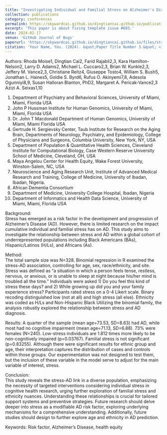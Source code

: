 ```yaml
---
title: "Investigating Individual and Familial Stress on Alzheimer's Disease among a Global Cohort of Non-Hispanic Blacks and Hispanic/Latinos"
collection: publications
category: conferences
permalink: https://skywardcai.github.io/dingtiancai.github.io/publication/stress
excerpt: 'This paper is about fixing template issue #693.'
date: 2024-02-17
venue: 'GitHub Journal of Bugs'
paperurl: 'https://skywardcai.github.io/dingtiancai.github.io/files/stress.pdf'
citation: 'Your Name, You. (2024). &quot;Paper Title Number 3.&quot; <i>GitHub Journal of Bugs</i>. 1(3).'
---
```


Authors: Rhoda Moise1, Dingtian Cai2, Farid Rajabli2,3, Kara Hamilton-Nelson2, Larry D. Adams2, Michael L. Cuccaro2,3, Brian W. Kunkle2,3, Jeffery M. Vance2,3, Christiane Reitz4, Giuseppe Tosto4, William S. Bush5, Jonathan L. Haines5, Goldie S. Byrd6, Rufus O. Akinyemi7,8, Adesola Ogunniyi8,9, Susan Halloran Blanton, PhD2, Margaret A. Pericak-Vance2,3 Azizi A. Seixas1,10
1. Department of Psychiatry and Behavioral Sciences, University of Miami, Miami, Florida USA
2. John P Hussman Institute for Human Genomics, University of Miami, Miami, Florida USA
3. Dr. John T Macdonald Department of Human Genomics, University of Miami, Miami Florida USA
4. Gertrude H. Sergievsky Center, Taub Institute for Research on the Aging Brain, Departments of Neurology, Psychiatry, and Epidemiology, College of Physicians and Surgeons, Columbia University, New York, NY, USA
5. Department of Population & Quantitative Health Sciences, Cleveland Institute for Computational Biology, Case Western Reserve University School of Medicine, Cleveland, OH, USA
6. Maya Angelou Center for Health Equity, Wake Forest University, Winston-Salem, NC, USA
7. Neuroscience and Aging Research Unit, Institute of Advanced Medical Research and Training, College of Medicine, University of Ibadan, Ibadan, Nigeria. 
8. African Dementia Consortium
9. Department of Medicine, University College Hospital, Ibadan, Nigeria
10. Department of Informatics and Health Data Science, University of Miami, Miami, Florida USA

Background:   
Stress has emerged as a risk factor in the development and progression of Alzheimer’s Disease (AD). However, there is limited research on the impact cumulative individual and familial stress has on AD. This study aims to investigate the relationship between stress and AD within a global cohort of underrepresented populations including Black Americans (BAs), Hispanic/Latinos (H/Ls), and Africans (As).

Method:    
The total sample size was N=328. Binomial regression in R examined the stress-AD association, controlling for age, sex, race/ethnicity, and site. Stress was defined as “a situation in which a person feels tense, restless, nervous, or anxious, or is unable to sleep at night because his/her mind is troubled all the time.” Individuals were asked 1) Do you feel this kind of stress these days? and 2) While growing up did you and your family experience stress? Participants rated stress on a 0-4 Likert scale. Binary recoding distinguished low (not at all) and high stress (all else). Ethnicity was coded as H/Ls and Non-Hispanic Black Utilizing the binomial family, the analysis robustly explored the relationship between stress and AD diagnosis.

Results: 
A quarter of the sample (mean age=73.53, SD=8.63) had AD, while most had no cognitive impairment (mean age=71.13, SD=6.88). 73% were females (N=240). Low-stress individuals are 1.812 times more likely to be non-cognitively impaired (p=0.03767). Familial stress is not significant (p=0.83255). Although there were significant results for ethnic group and age, their interpretation captures the distribution of cases and controls within those groups. Our experimentation was not designed to test them, but the inclusion of these variable in the model serve to adjust for the main variable of interest, stress.

Conclusion:   
This study reveals the stress-AD link in a diverse population, emphasizing the necessity of targeted interventions considering individual stress in cognitive health research, urging further exploration of familial stress and ethnicity nuances. Understanding these relationships is crucial for tailored support systems and preventive strategies. Future research should delve deeper into stress as a modifiable AD risk factor, exploring underlying mechanisms for a comprehensive understanding. Additionally, future studies should design to further explore age and ethnicity in AD prediction.

Keywords:  Risk factor, Alzheimer’s Disease, health equity
